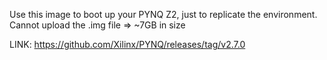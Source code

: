 Use this image to boot up your PYNQ Z2, just to replicate the environment.
Cannot upload the .img file => ~7GB in size

LINK:
https://github.com/Xilinx/PYNQ/releases/tag/v2.7.0
